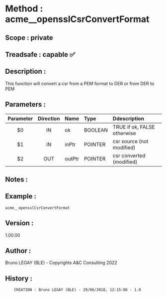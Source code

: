 ﻿# **Method :** acme__opensslCsrConvertFormat
## **Scope :** private
## **Treadsafe :** capable ✅ 
## **Description :** 
This function will convert a csr from a PEM format to DER or from DER to PEM
## **Parameters :** 
| Parameter | Direction | Name | Type | Ddescription | 
|:----:|:----:|:----|:----|:----| 
| $0 | IN | ok | BOOLEAN | TRUE if ok, FALSE otherwise | 
| $1 | IN | inPtr | POINTER | csr source (not modified) | 
| $2 | OUT | outPtr | POINTER | csr converted (modified) | 

## **Notes :** 

## **Example :** 
```
acme__opensslCsrConvertFormat
```
## **Version :** 
1.00.00
## **Author :** 
Bruno LEGAY (BLE) - Copyrights A&C Consulting 2022
## **History :** 
 
        CREATION : Bruno LEGAY (BLE) - 29/06/2018, 12:15:08 - 1.0
